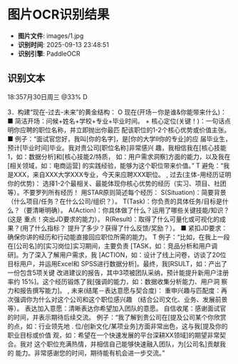 # 图片OCR识别结果

- **图片文件**: images/1.jpg
- **识别时间**: 2025-09-13 23:48:51
- **识别引擎**: PaddleOCR

## 识别文本

18:357月30日周三
@33%
D

3．构建“现在-过去-未来”的黄金结构：
O
现在(开场－你是谁&你能带来什么)：
■
简洁开场：问候+姓名+学校+专业+毕业时间。
+
核心定位(关键！)：一句话点明你应聘的职位名称，并立即抛出你最匹
配该职位的1-2个核心优势或价值主张。
■
例子：“面试官您好，我叫[你的名字]，是[你的大学Ⅱ你的专业]的应
届毕业生，预计[毕业时间]毕业。我对贵公司[职位名称]非常感兴
趣，我相信我在[核心技能1，如：数据分析]和[核心技能2/特质，
如：用户需求洞察]方面的能力，以及我在[相关领域，如：电商运营]
的实践经验，能够为这个职位带来价值。”
T
避免：“我是XXX，来自XXX大学XXX专业，今天来应聘XXX职位。
,
过去(主体-用经历证明你的优势)：
选择1-2个最相关、最能体现你核心优势的经历（实习、项目、社团
等）。不要罗列所有经历！
用STAR原则简述每个经历：
S(Situation)：简要背景（什么项目/任务？在什么公司/组织？）。
T(Task)：你负责的具体任务/目标是什么？（要清晰明确）。
A(Action)：你具体做了什么？运用了哪些关键技能/知识？(这是
重点！突出JD要求的能力）。
R(Result)：取得了什么可量化或可视化的成果？(用了什么指标？
提升了多少？获得了什么反馈/奖励？）。
■
紧扣JD要求：确保你讲的经历和行动能直接回应职位所需的能力。
T
例子：“比如，在我上一段在[公司名]的[实习岗位]实习期间，主要负责
[TASK，如：竞品分析和用户调研]。为了深入了解用户需求，我
[ACTION，如：设计了线上问卷，访谈了20位目标用户，并运用Excel和
SPSS进行数据分析]。最终，我[RSULT，如：产出了一份包含5项关键
改进建议的报告，其中3项被团队采纳，预计能提升新用户注册率约
15%]。这个经历锻炼了我[强调的能力，如：数据收集分析能力、用户洞
察力和报告撰写能力]。
,
未来(结尾－表达意愿与契合度)：
重申兴趣与匹配度：再次强调你为什么对这个公司和这个职位感兴趣
（结合公司文化、业务、发展前景等）。
表达加入意愿：清晰表达你希望加入团队的意愿。
自信收尾：感谢面试官的时间，并表示期待后续交流。
例子：“我了解到贵公司在[提及公司某个你欣赏的点，如：行业领先地
.
位/创新文化/某项业务]方面非常出色，这与我[提及你的职业目标或价值
观，如：希望在一个快速发展的平台深耕XX领域]的期望非常契合。我对
这个职位充满热情，并相信自己能够快速融入团队，为[公司名]贡献我的
能力。非常感谢您的时间，期待能有机会进一步交流。”
